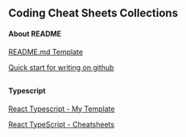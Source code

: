 
## Coding Cheat Sheets Collections

#### About README
[README.md Template](https://github.com/johnreylayague/code-snippet/blob/main/github-readme.md)

[Quick start for writing on github](https://docs.github.com/en/get-started/writing-on-github/getting-started-with-writing-and-formatting-on-github/quickstart-for-writing-on-github)

##

#### Typescript
[React Typescript - My Template](https://github.com/johnreylayague/code-snippet/blob/main/react-typescript.md)

[React TypeScript - Cheatsheets](https://react-typescript-cheatsheet.netlify.app)
